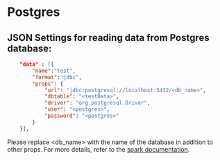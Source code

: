 # Postgres

## JSON Settings for reading data from Postgres database:

```json
    "data" : [{
        "name":"test", 
        "format":"jdbc", 
        "props": {
            "url": "jdbc:postgresql://localhost:5432/<db_name>",
            "dbtable": "<testData>",
            "driver": "org.postgresql.Driver",
            "user": "<postgres>",
            "password": "<postgres>"				
        }
    }],
```

Please replace \<db\_name> with the name of the database in addition to other props. For more details, refer to the [spark documentation](https://spark.apache.org/docs/latest/sql-data-sources-jdbc.html).
